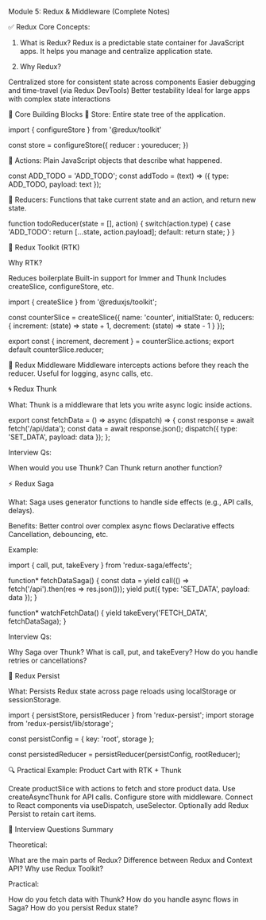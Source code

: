 Module 5: Redux & Middleware (Complete Notes)

✅ Redux Core Concepts:

1. What is Redux?
Redux is a predictable state container for JavaScript apps. It helps you manage and centralize application state.

2. Why Redux?

Centralized store for consistent state across components
Easier debugging and time-travel (via Redux DevTools)
Better testability
Ideal for large apps with complex state interactions

🔧 Core Building Blocks
🔹 Store:
Entire state tree of the application.

import { configureStore } from '@redux/toolkit'

const store = configureStore({
    reducer : youreducer;
})

🔹 Actions:
Plain JavaScript objects that describe what happened.

const ADD_TODO = 'ADD_TODO';
const addTodo = (text) => ({
  type: ADD_TODO,
  payload: text
});

🔹 Reducers:
Functions that take current state and an action, and return new state.

function todoReducer(state = [], action) {
  switch(action.type) {
    case 'ADD_TODO':
      return [...state, action.payload];
    default:
      return state;
  }
}

🚀 Redux Toolkit (RTK)

Why RTK?

Reduces boilerplate
Built-in support for Immer and Thunk
Includes createSlice, configureStore, etc.

import { createSlice } from '@reduxjs/toolkit';

const counterSlice = createSlice({
  name: 'counter',
  initialState: 0,
  reducers: {
    increment: (state) => state + 1,
    decrement: (state) => state - 1
  }
});

export const { increment, decrement } = counterSlice.actions;
export default counterSlice.reducer;

🔁 Redux Middleware
Middleware intercepts actions before they reach the reducer. Useful for logging, async calls, etc.

🌀 Redux Thunk

What:
Thunk is a middleware that lets you write async logic inside actions.

export const fetchData = () => async (dispatch) => {
  const response = await fetch('/api/data');
  const data = await response.json();
  dispatch({ type: 'SET_DATA', payload: data });
};

Interview Qs:

When would you use Thunk?
Can Thunk return another function?

⚡ Redux Saga

What:
Saga uses generator functions to handle side effects (e.g., API calls, delays).

Benefits:
Better control over complex async flows
Declarative effects
Cancellation, debouncing, etc.

Example:

import { call, put, takeEvery } from 'redux-saga/effects';

function* fetchDataSaga() {
  const data = yield call(() => fetch('/api').then(res => res.json()));
  yield put({ type: 'SET_DATA', payload: data });
}

function* watchFetchData() {
  yield takeEvery('FETCH_DATA', fetchDataSaga);
}

Interview Qs:

Why Saga over Thunk?
What is call, put, and takeEvery?
How do you handle retries or cancellations?

💾 Redux Persist

What:
Persists Redux state across page reloads using localStorage or sessionStorage.

import { persistStore, persistReducer } from 'redux-persist';
import storage from 'redux-persist/lib/storage';

const persistConfig = {
  key: 'root',
  storage
};

const persistedReducer = persistReducer(persistConfig, rootReducer);

🔍 Practical Example: Product Cart with RTK + Thunk

Create productSlice with actions to fetch and store product data.
Use createAsyncThunk for API calls.
Configure store with middleware.
Connect to React components via useDispatch, useSelector.
Optionally add Redux Persist to retain cart items.

📌 Interview Questions Summary

Theoretical:

What are the main parts of Redux?
Difference between Redux and Context API?
Why use Redux Toolkit?

Practical:

How do you fetch data with Thunk?
How do you handle async flows in Saga?
How do you persist Redux state?


